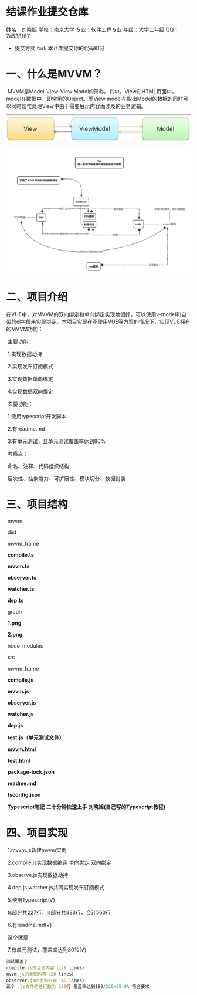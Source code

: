 # 结课作业提交仓库

姓名：刘晓旭
学校：南京大学
专业：软件工程专业
年级：大学二年级
QQ：745381611

- 提交方式
fork 本仓库提交你的代码即可

# 一、什么是MVVM？

​		MVVM是Model-View-View Model的简称。其中，View在HTML页面中，model在数据中，即常见的Object。而View model在取出Model的数据的同时可以同时帮忙处理View中由于需要展示内容而涉及的业务逻辑。

![图片无法显示](/graph/1.png)

![图片无法显示](/graph/2.png)

# 二、项目介绍		

​		在VUE中，对MVVM的双向绑定和单向绑定实现地很好，可以使用v-model和自带的el字段来实现绑定。本项目实现在不使用VUE等方案的情况下，实现VUE拥有的MVVM功能：

​		主要功能：

​				1.实现数据劫持

​				2.实现发布订阅模式

​				3.实现数据单向绑定

​				4.实现数据双向绑定

​		次要功能：

​				1.使用typescript开发脚本

​				2.有readme.md

​				3.有单元测试，且单元测试覆盖率达到80%

​		考察点：

​				命名、注释、代码组织结构

​				层次性、抽象能力、可扩展性、模块切分、数据封装

# 三、项目结构

​		mvvm

​				dist

​						mvvm_frame

​								**compile.ts**

​								**mvvm.ts**

​								**observer.ts**

​								**watcher.ts**

​								**dep.ts**

​				graph

​						**1.png**

​						**2.png**

​				node_modules

​				src

​						mvvm_frame

​								**compile.js**

​								**mvvm.js**

​								**observer.js**

​								**watcher.js**

​								**dep.js**

​								**test.js（单元测试文件）**

​				**mvvm.html** 

​				**test.html**

​				**package-lock.json**

​				**readme.md**

​				**tsconfig.json**

​				**Typescript笔记 二十分钟快速上手 刘晓旭(自己写的Typescript教程)**

# 四、项目实现

​	1.mvvm.js新建mvvm实例

​	2.compile.js实现数据编译 单向绑定 双向绑定

​	3.observe.js实现数据劫持

​	4.dep.js watcher.js共同实现发布订阅模式

​	5.使用Typescript(√)

​		ts部分共227行，js部分共333行，合计560行

​	6.有readme.md(√)

​		这个就是

​	7.有单元测试，覆盖率达到80%(√)		

```javascript
测试覆盖了
compile.js的全部内容（129 lines）
mvvm.js的全部内容（20 lines）
observer.js的全部内容（40 lines）
五个 .js文件的总行数为 220行 覆盖率达到189/220=85.9% 符合要求
```

​	

